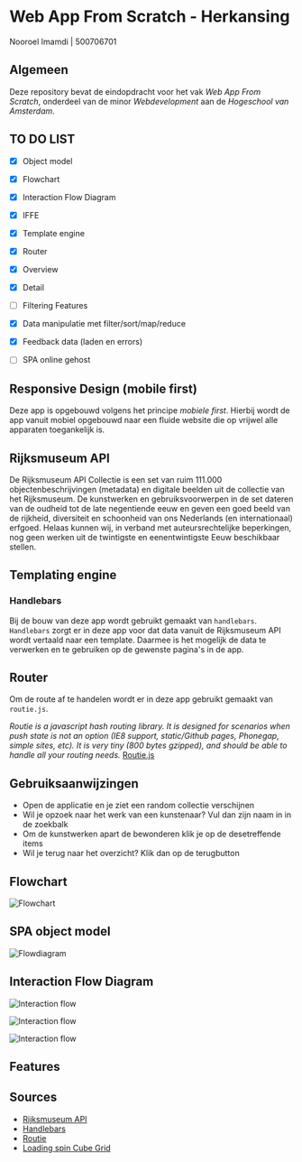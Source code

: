 # Web App From Scratch - Herkansing

Nooroel Imamdi | 500706701

## Algemeen
Deze repository bevat de eindopdracht voor het vak *Web App From Scratch*, onderdeel van de minor *Webdevelopment* aan de *Hogeschool van Amsterdam*.

## TO DO LIST
- [x] Object model
- [x] Flowchart
- [x] Interaction Flow Diagram
- [x] IFFE
- [x] Template engine
- [x] Router
- [x] Overview
- [x] Detail
- [ ] Filtering Features
- [x] Data manipulatie met filter/sort/map/reduce
- [x] Feedback data (laden en errors)
- [ ] SPA online gehost


## Responsive Design (mobile first)
Deze app is opgebouwd volgens het principe *mobiele first*. Hierbij wordt de app vanuit mobiel opgebouwd naar een fluide website die op vrijwel alle apparaten toegankelijk is.

## Rijksmuseum API
De Rijksmuseum API Collectie is een set van ruim 111.000 objectenbeschrijvingen (metadata) en digitale beelden uit de collectie van het Rijksmuseum. De kunstwerken en gebruiksvoorwerpen in de set dateren van de oudheid tot de late negentiende eeuw en geven een goed beeld van de rijkheid, diversiteit en schoonheid van ons Nederlands (en internationaal) erfgoed. Helaas kunnen wij, in verband met auteursrechtelijke beperkingen, nog geen werken uit de twintigste en eenentwintigste Eeuw beschikbaar stellen.

## Templating engine
### Handlebars
Bij de bouw van deze app wordt gebruikt gemaakt van ```handlebars```. ```Handlebars``` zorgt er in deze app voor dat data vanuit de Rijksmuseum API wordt vertaald naar een template. Daarmee is het mogelijk de data te verwerken en te gebruiken op de gewenste pagina's in de app.

## Router
Om de route af te handelen wordt er in deze app gebruikt gemaakt van ```routie.js```.

*Routie is a javascript hash routing library. It is designed for scenarios when push state is not an option (IE8 support, static/Github pages, Phonegap, simple sites, etc). It is very tiny (800 bytes gzipped), and should be able to handle all your routing needs.*
[Routie.js](http://projects.jga.me/routie/)

## Gebruiksaanwijzingen
- Open de applicatie en je ziet een random collectie verschijnen
- Wil je opzoek naar het werk van een kunstenaar? Vul dan zijn naam in in de zoekbalk
- Om de kunstwerken apart de bewonderen klik je op de desetreffende items
- Wil je terug naar het overzicht? Klik dan op de terugbutton

## Flowchart
![Flowchart](https://github.com/nooroel-imamdi/web-app-from-scratch-her/blob/master/docs/flowchart.png?raw=true)

## SPA object model
![Flowdiagram](https://github.com/nooroel-imamdi/web-app-from-scratch-her/blob/master/docs/flowdiagram.png?raw=true)

## Interaction Flow Diagram
![Interaction flow](https://github.com/nooroel-imamdi/web-app-from-scratch-her/blob/master/docs/user_opens_spa.png?raw=true)

![Interaction flow](https://github.com/nooroel-imamdi/web-app-from-scratch-her/blob/master/docs/user_search_form.png?raw=true)

![Interaction flow](https://github.com/nooroel-imamdi/web-app-from-scratch-her/blob/master/docs/user_detail.png?raw=true)

## Features


## Sources
- [Rijksmuseum API](https://www.rijksmuseum.nl/nl/api)
- [Handlebars](http://handlebarsjs.com/)
- [Routie](http://projects.jga.me/routie/)
- [Loading spin Cube Grid](https://github.com/tobiasahlin/SpinKit/blob/master/examples/9-cube-grid.html)
